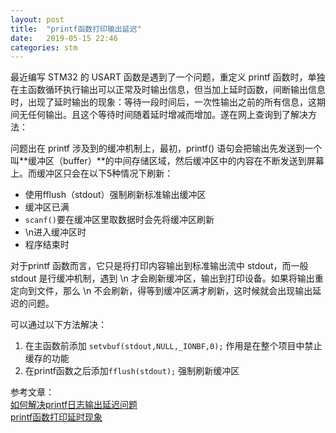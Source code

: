 ```yaml
---
layout: post
title:  "printf函数打印输出延迟"
date:   2019-05-15 22:46
categories: stm
---
```


最近编写 STM32 的 USART 函数是遇到了一个问题，重定义 printf 函数时，单独在主函数循环执行输出可以正常及时输出信息，但当加上延时函数，间断输出信息时，出现了延时输出的现象：等待一段时间后，一次性输出之前的所有信息，这期间无任何输出。且这个等待时间随着延时增减而增加。遂在网上查询到了解决方法：

问题出在 printf 涉及到的缓冲机制上，最初，printf() 语句会把输出先发送到一个叫**缓冲区（buffer）**的中间存储区域，然后缓冲区中的内容在不断发送到屏幕上。而缓冲区只会在以下5种情况下刷新：

 - 使用fflush（stdout）强制刷新标准输出缓冲区 
 - 缓冲区已满 
 - `scanf()`要在缓冲区里取数据时会先将缓冲区刷新 
 - \n进入缓冲区时
 - 程序结束时

对于printf 函数而言，它只是将打印内容输出到标准输出流中 stdout，而一般 stdout 是行缓冲机制，遇到 \n 才会刷新缓冲区，输出到打印设备。如果将输出重定向到文件，那么 \n 不会刷新，得等到缓冲区满才刷新，这时候就会出现输出延迟的问题。

可以通过以下方法解决：

1. 在主函数前添加 `setvbuf(stdout,NULL,_IONBF,0);` 作用是在整个项目中禁止缓存的功能
2. 在printf函数之后添加`fflush(stdout);` 强制刷新缓冲区

参考文章：  
[如何解决printf日志输出延迟问题](https://blog.csdn.net/LuyaoYing001/article/details/79750905)  
[printf函数打印延时现象](https://blog.csdn.net/u011073673/article/details/81632783)







